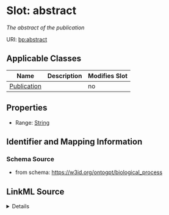 

# Slot: abstract


_The abstract of the publication_



URI: [bp:abstract](http://w3id.org/ontogpt/biological-process-templateabstract)



<!-- no inheritance hierarchy -->





## Applicable Classes

| Name | Description | Modifies Slot |
| --- | --- | --- |
| [Publication](Publication.md) |  |  no  |







## Properties

* Range: [String](String.md)





## Identifier and Mapping Information







### Schema Source


* from schema: https://w3id.org/ontogpt/biological_process




## LinkML Source

<details>
```yaml
name: abstract
description: The abstract of the publication
from_schema: https://w3id.org/ontogpt/biological_process
rank: 1000
alias: abstract
owner: Publication
domain_of:
- Publication
range: string

```
</details>
